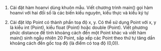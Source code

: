 1. Cài đặt hàm hoanvi dùng khuôn mẫu. Viết chương trình main() gọi hàm hoanvi với hai đối số là các biến kiểu nguyên, kiểu thực và kiểu ký tự

2. Cài đặt lớp Point có thành phần toạ độ x, y. Có thể sử dụng Point với x, y là kiểu int (Point<int>), kiểu float (Point<float>) hoặc double (Point<double>). Viết phương phức distance để tính khoảng cách đến một Point khác và viết hàm main() sinh ngẫu nhiên 20 Point<int>, sắp xếp các Point theo thứ tự tăng dần khoảng cách đến gốc toạ độ (là điểm có toạ độ (0,0)).